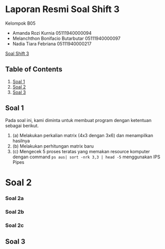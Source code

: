 # Laporan Resmi Soal Shift 3
Kelompok B05
* Amanda Rozi Kurnia 05111940000094
* Melanchthon Bonifacio Butarbutar 05111940000097
* Nadia Tiara Febriana 05111940000217

[Soal Shift 3](https://docs.google.com/document/d/1ud1JyncoSDAo5hA03wPvjn7QBHPUeUG1eBJ8ETtq2dQ/edit)

## Table of Contents
1. [Soal 1](#soal1)
2. [Soal 2](#soal2)
3. [Soal 3](#soal3)

<a name="soal1"></a>
## Soal 1
Pada soal ini, kami diminta untuk membuat program dengan ketentuan sebagai berikut.
1. (a) Melakukan perkalian matrix (4x3 dengan 3x6) dan menampilkan hasilnya
2. (b) Melakukan perhitungan matrix baru 
3. (c) Mengecek 5 proses teratas yang memakan resource komputer dengan command ```ps aus| sort -nrk 3,3 | head -5``` menggunakan IPS Pipes

<a name="soal2"></a>
# Soal 2
### Soal 2a
### Soal 2b
### Soal 2c

<a name="soal3"></a>
## Soal 3
